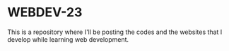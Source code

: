 # WEBDEV-23
This is a repository where I'll be posting the codes and the websites that I develop while learning web development.
